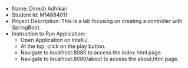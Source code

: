 * Name: Dinesh Adhikari
* Student Id: M14884011
* Project Description: This is a  lab focusing on creating a controller with SpringBoot.
* Instruction to Run Application:
   * Open Application on IntelliJ.
   * At the top, click on the play button.
   * Navigate to localhost:8080 to access the index.html page.
   * Navigate to localhost:8080/about to access the about.html page.
